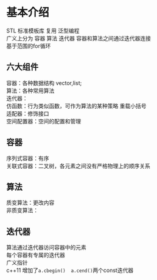 # 基本介绍

STL 标准模板库 复用 泛型编程  
广义上分为 容器 算法 迭代器  容器和算法之间通过迭代器连接  
基于范围的for循环  

## 六大组件

容器：各种数据结构 vector,list;  
算法：各种常用算法  
迭代器：  
仿函数：行为类似函数，可作为算法的某种策略  重载小括号  
适配器：修饰接口  
空间配置器：空间的配置和管理  

## 容器

序列式容器：有序  
关联式容器：二叉树，各元素之间没有严格物理上的顺序关系  

## 算法

质变算法：更改内容  
非质变算法：  

## 迭代器

算法通过迭代器访问容器中的元素  
每个容器有专属的迭代器  
广义指针  
c++11 增加了`a.cbegin()  a.cend()`两个const迭代器   
